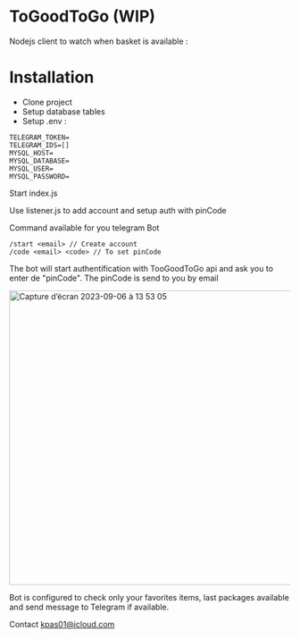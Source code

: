 # ToGoodToGo (WIP)

Nodejs client to watch when basket is available :

# Installation

- Clone project
- Setup database tables
- Setup .env :

```
TELEGRAM_TOKEN= 
TELEGRAM_IDS=[]
MYSQL_HOST= 
MYSQL_DATABASE=
MYSQL_USER=
MYSQL_PASSWORD=
```

Start index.js

Use listener.js to add account and setup auth with pinCode

Command available for you telegram Bot

```
/start <email> // Create account
/code <email> <code> // To set pinCode
```

The bot will start authentification with TooGoodToGo api and ask you to enter de "pinCode". The pinCode is send to you by email


<img width="527" alt="Capture d’écran 2023-09-06 à 13 53 05" src="https://github.com/KilianPA/ToGoodToGo/assets/31858257/43bbfc30-5bb3-4847-8a3d-845340a0b1b9">

Bot is configured to check only your favorites items, last packages available and send message to Telegram if available.

Contact kpas01@icloud.com
